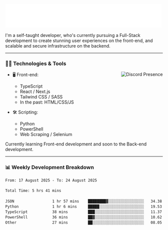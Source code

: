 <img src="assets/wave.svg" alt=":wave:" />

I'm a self-taught developer, who's currently pursuing a Full-Stack development to create stunning user experiences on the front-end, and scalable and secure infrastructure on the backend.

---

### 🧑‍💻 Technologies & Tools

<a href="https://discord.com/users/414304208649453568" target="_blank" rel="nofollow">
   <img src="https://lanyard-profile-readme.vercel.app/api/414304208649453568?idleMessage=Probably%20doing%20something%20else..." alt="Discord Presence" align="right">
</a>

- 🖥️ Front-end:

  - TypeScript
  - React / Next.js
  - Tailwind CSS / SASS
  - In the past: HTML/CSS/JS

- 🛠 Scripting:

  - Python
  - PowerShell
  - Web Scraping / Selenium

Currently learning Front-end development and soon to the Back-end development.

---

### 📊 Weekly Development Breakdown

<!--START_SECTION:waka-->

```txt
From: 17 August 2025 - To: 24 August 2025

Total Time: 5 hrs 41 mins

JSON                 1 hr 57 mins    ████████▓░░░░░░░░░░░░░░░░   34.38 %
Python               1 hr 6 mins     █████░░░░░░░░░░░░░░░░░░░░   19.53 %
TypeScript           38 mins         ███░░░░░░░░░░░░░░░░░░░░░░   11.37 %
PowerShell           36 mins         ██▓░░░░░░░░░░░░░░░░░░░░░░   10.62 %
Other                27 mins         ██░░░░░░░░░░░░░░░░░░░░░░░   08.05 %
```

<!--END_SECTION:waka-->
